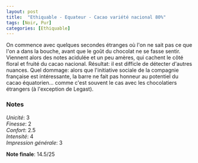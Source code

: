 ```yaml
---
layout: post
title:  "Ethiquable - Equateur - Cacao variété nacional 80%"
tags: [Noir, Pur] 
categories: [Ethiquable]
---
```


On commence avec quelques secondes étranges où l'on ne sait pas ce que l'on a dans la bouche, avant que le goût du chocolat ne se fasse sentir. Viennent alors des notes acidulée et un peu amères, qui cachent le côté floral et fruité du cacao nacional. Résultat: il est difficle de détecter d'autres nuances.
Quel dommage: alors que l'initiative sociale de la compagnie française est intéressante, la barre ne fait pas honneur au potentiel du cacao équatorien... comme c'est souvent le cas avec les chocolatiers étrangers (à l'exception de Legast). 


### Notes

_Unicité_: 3  
_Finesse_: 2  
_Confort_: 2.5  
_Intensité_: 4  
_Impression générale_: 3

**Note finale**: 14.5/25